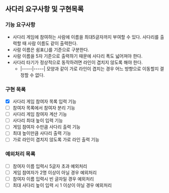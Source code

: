 ## 사다리 요구사항 및 구현목록
### 기능 요구사항
* 사다리 게임에 참여하는 사람에 이름을 최대5글자까지 부여할 수 있다. 사다리를 출력할 때 사람 이름도 같이 출력한다.
* 사람 이름은 쉼표(,)를 기준으로 구분한다.
* 사람 이름을 5자 기준으로 출력하기 때문에 사다리 폭도 넓어져야 한다.
* 사다리 타기가 정상적으로 동작하려면 라인이 겹치지 않도록 해야 한다.
    * |-----|-----| 모양과 같이 가로 라인이 겹치는 경우 어느 방향으로 이동할지 결정할 수 없다.
 
### 구현 목록
* [X] 사다리 게임 참여자 목록 입력 기능
* [ ] 참여자 목록에서 참여자 분리 기능
* [ ] 사다리 게임 참여자 계산 기능
* [ ] 사다리 최대 높이 입력 기능
* [ ] 게임 참여자 수만큼 사다리 출력 기능
* [ ] 최대 높이만큼 사다리 출력 기능
* [ ] 가로 라인이 겹치지 않도록 가로 라인 출력 기능

### 예외처리 목록
* [ ] 참여자 이름 입력시 5글자 초과 예외처리
* [ ] 게임 참여자가 2명 이상이 아닐 경우 예외처리
* [ ] 참여자 이름 입력시 빈 글자일 경우 예외처리
* [ ] 최대 사다리 높이 입력 시 1 이상이 아닐 경우 예외처리
